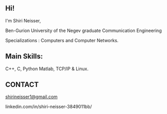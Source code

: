 ## Hi!
I'm Shiri Neisser,

Ben-Gurion University of the Negev graduate 
Communication Engineering

Specializations : Computers and Computer Networks.

## Main Skills:
C++, C, Python Matlab, TCP/IP & Linux.

## CONTACT
shirineisser1@gmail.com

linkedin.com/in/shiri-neisser-3849011bb/
